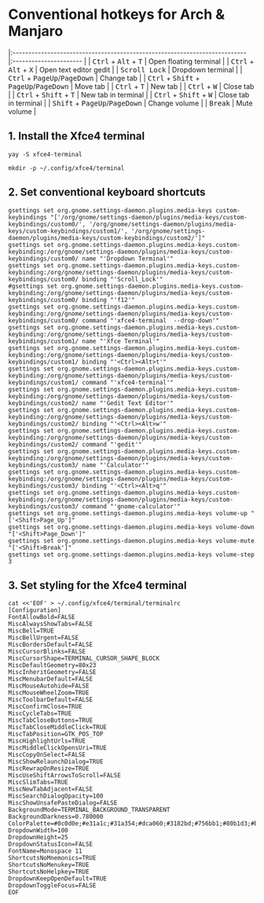 # Conventional hotkeys for Arch & Manjaro

|:-------------------------------------------------------------------------- |:---------------------- |
| <kbd>Ctrl</kbd> + <kbd>Alt</kbd> + <kbd>T</kbd>                            | Open floating terminal |
| <kbd>Ctrl</kbd> + <kbd>Alt</kbd> + <kbd>X</kbd>                            | Open text editor gedit |
| <kbd>Scroll Lock</kbd>                                                     | Dropdown terminal      |
| <kbd>Ctrl</kbd> + <kbd>PageUp</kbd>/<kbd>PageDown</kbd>                    | Change tab             |
| <kbd>Ctrl</kbd> + <kbd>Shift</kbd> + <kbd>PageUp</kbd>/<kbd>PageDown</kbd> | Move tab               |
| <kbd>Ctrl</kbd> + <kbd>T</kbd>                                             | New tab                |
| <kbd>Ctrl</kbd> + <kbd>W</kbd>                                             | Close tab              |
| <kbd>Ctrl</kbd> + <kbd>Shift</kbd> + <kbd>T</kbd>                          | New tab in terminal    |
| <kbd>Ctrl</kbd> + <kbd>Shift</kbd> + <kbd>W</kbd>                          | Close tab in terminal  |
| <kbd>Shift</kbd> + <kbd>PageUp</kbd>/<kbd>PageDown</kbd>                   | Change volume          |
| <kbd>Break</kbd>                                                           | Mute volume            |

## 1. Install the Xfce4 terminal

```console
yay -S xfce4-terminal

mkdir -p ~/.config/xfce4/terminal
```

## 2. Set conventional keyboard shortcuts

```console
gsettings set org.gnome.settings-daemon.plugins.media-keys custom-keybindings "['/org/gnome/settings-daemon/plugins/media-keys/custom-keybindings/custom0/', '/org/gnome/settings-daemon/plugins/media-keys/custom-keybindings/custom1/', '/org/gnome/settings-daemon/plugins/media-keys/custom-keybindings/custom2/']"
gsettings set org.gnome.settings-daemon.plugins.media-keys.custom-keybinding:/org/gnome/settings-daemon/plugins/media-keys/custom-keybindings/custom0/ name "'Dropdown Terminal'"
gsettings set org.gnome.settings-daemon.plugins.media-keys.custom-keybinding:/org/gnome/settings-daemon/plugins/media-keys/custom-keybindings/custom0/ binding "'Scroll_Lock'"
#gsettings set org.gnome.settings-daemon.plugins.media-keys.custom-keybinding:/org/gnome/settings-daemon/plugins/media-keys/custom-keybindings/custom0/ binding "'f12'"
gsettings set org.gnome.settings-daemon.plugins.media-keys.custom-keybinding:/org/gnome/settings-daemon/plugins/media-keys/custom-keybindings/custom0/ command "'xfce4-terminal  --drop-down'"
gsettings set org.gnome.settings-daemon.plugins.media-keys.custom-keybinding:/org/gnome/settings-daemon/plugins/media-keys/custom-keybindings/custom1/ name "'Xfce Terminal'"
gsettings set org.gnome.settings-daemon.plugins.media-keys.custom-keybinding:/org/gnome/settings-daemon/plugins/media-keys/custom-keybindings/custom1/ binding "'<Ctrl><Alt>t'"
gsettings set org.gnome.settings-daemon.plugins.media-keys.custom-keybinding:/org/gnome/settings-daemon/plugins/media-keys/custom-keybindings/custom1/ command "'xfce4-terminal'"
gsettings set org.gnome.settings-daemon.plugins.media-keys.custom-keybinding:/org/gnome/settings-daemon/plugins/media-keys/custom-keybindings/custom2/ name "'Gedit Text Editor'"
gsettings set org.gnome.settings-daemon.plugins.media-keys.custom-keybinding:/org/gnome/settings-daemon/plugins/media-keys/custom-keybindings/custom2/ binding "'<Ctrl><Alt>w'"
gsettings set org.gnome.settings-daemon.plugins.media-keys.custom-keybinding:/org/gnome/settings-daemon/plugins/media-keys/custom-keybindings/custom2/ command "'gedit'"
gsettings set org.gnome.settings-daemon.plugins.media-keys.custom-keybinding:/org/gnome/settings-daemon/plugins/media-keys/custom-keybindings/custom3/ name "'Calculator'"
gsettings set org.gnome.settings-daemon.plugins.media-keys.custom-keybinding:/org/gnome/settings-daemon/plugins/media-keys/custom-keybindings/custom3/ binding "'<Ctrl><Alt>q'"
gsettings set org.gnome.settings-daemon.plugins.media-keys.custom-keybinding:/org/gnome/settings-daemon/plugins/media-keys/custom-keybindings/custom3/ command "'gnome-calculator'"
gsettings set org.gnome.settings-daemon.plugins.media-keys volume-up "['<Shift>Page_Up']"
gsettings set org.gnome.settings-daemon.plugins.media-keys volume-down "['<Shift>Page_Down']"
gsettings set org.gnome.settings-daemon.plugins.media-keys volume-mute "['<Shift>Break']"
gsettings set org.gnome.settings-daemon.plugins.media-keys volume-step 3
```

## 3. Set styling for the Xfce4 terminal

```console
cat <<'EOF' > ~/.config/xfce4/terminal/terminalrc
[Configuration]
FontAllowBold=FALSE
MiscAlwaysShowTabs=FALSE
MiscBell=TRUE
MiscBellUrgent=FALSE
MiscBordersDefault=FALSE
MiscCursorBlinks=FALSE
MiscCursorShape=TERMINAL_CURSOR_SHAPE_BLOCK
MiscDefaultGeometry=80x23
MiscInheritGeometry=FALSE
MiscMenubarDefault=FALSE
MiscMouseAutohide=FALSE
MiscMouseWheelZoom=TRUE
MiscToolbarDefault=FALSE
MiscConfirmClose=TRUE
MiscCycleTabs=TRUE
MiscTabCloseButtons=TRUE
MiscTabCloseMiddleClick=TRUE
MiscTabPosition=GTK_POS_TOP
MiscHighlightUrls=TRUE
MiscMiddleClickOpensUri=TRUE
MiscCopyOnSelect=FALSE
MiscShowRelaunchDialog=TRUE
MiscRewrapOnResize=TRUE
MiscUseShiftArrowsToScroll=FALSE
MiscSlimTabs=TRUE
MiscNewTabAdjacent=FALSE
MiscSearchDialogOpacity=100
MiscShowUnsafePasteDialog=FALSE
BackgroundMode=TERMINAL_BACKGROUND_TRANSPARENT
BackgroundDarkness=0.780000
ColorPalette=#0c0d0e;#e31a1c;#31a354;#dca060;#3182bd;#756bb1;#80b1d3;#b7b8b9;#737475;#e31a1c;#31a354;#dca060;#3182bd;#756bb1;#80b1d3;#fcfdfe
DropdownWidth=100
DropdownHeight=25
DropdownStatusIcon=FALSE
FontName=Monospace 11
ShortcutsNoMnemonics=TRUE
ShortcutsNoMenukey=TRUE
ShortcutsNoHelpkey=TRUE
DropdownKeepOpenDefault=TRUE
DropdownToggleFocus=FALSE
EOF
```
